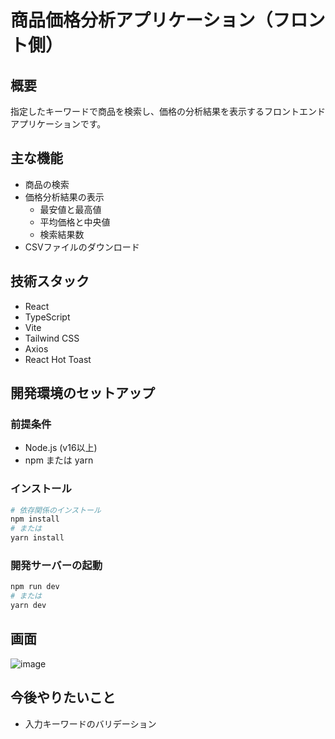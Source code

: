 # 商品価格分析アプリケーション（フロント側）

## 概要
指定したキーワードで商品を検索し、価格の分析結果を表示するフロントエンドアプリケーションです。

## 主な機能
- 商品の検索
- 価格分析結果の表示
  - 最安値と最高値
  - 平均価格と中央値
  - 検索結果数
- CSVファイルのダウンロード

## 技術スタック
- React
- TypeScript
- Vite
- Tailwind CSS
- Axios
- React Hot Toast

## 開発環境のセットアップ

### 前提条件
- Node.js (v16以上)
- npm または yarn

### インストール
```bash
# 依存関係のインストール
npm install
# または
yarn install
```

### 開発サーバーの起動
```bash
npm run dev
# または
yarn dev
```

## 画面
![image](https://github.com/user-attachments/assets/6c442318-27e1-48f4-b3b9-14b4656f8571)

## 今後やりたいこと
* 入力キーワードのバリデーション

